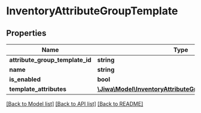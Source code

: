 # InventoryAttributeGroupTemplate

## Properties
Name | Type | Description | Notes
------------ | ------------- | ------------- | -------------
**attribute_group_template_id** | **string** |  | [optional] 
**name** | **string** |  | [optional] 
**is_enabled** | **bool** |  | [optional] 
**template_attributes** | [**\Jiwa\Model\InventoryAttributeGroupTemplateAttribute[]**](InventoryAttributeGroupTemplateAttribute.md) |  | [optional] 

[[Back to Model list]](../README.md#documentation-for-models) [[Back to API list]](../README.md#documentation-for-api-endpoints) [[Back to README]](../README.md)


